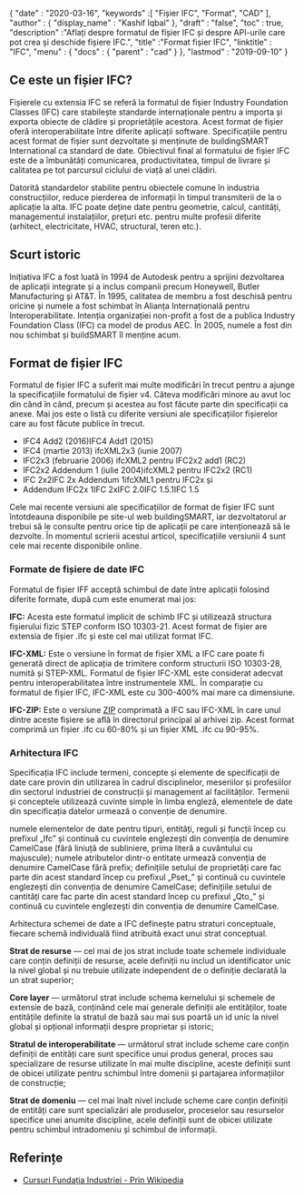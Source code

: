 {
  "date" : "2020-03-16",
  "keywords" :[ "Fișier IFC", "Format", "CAD" ],
  "author" : {
    "display_name" : "Kashif Iqbal"
},
  "draft" : "false",
  "toc" : true,
  "description" :"Aflați despre formatul de fișier IFC și despre API-urile care pot crea și deschide fișiere IFC.",
  "title" :"Format fișier IFC",
  "linktitle" : "IFC",
  "menu" : {
    "docs" : {
      "parent" : "cad"
}
},
  "lastmod" : "2019-09-10"
}

## Ce este un fișier IFC?

Fișierele cu extensia IFC se referă la formatul de fișier Industry Foundation Classes (IFC) care stabilește standarde internaționale pentru a importa și exporta obiecte de clădire și proprietățile acestora. Acest format de fișier oferă interoperabilitate între diferite aplicații software. Specificațiile pentru acest format de fișier sunt dezvoltate și menținute de buildingSMART International ca standard de date. Obiectivul final al formatului de fișier IFC este de a îmbunătăți comunicarea, productivitatea, timpul de livrare și calitatea pe tot parcursul ciclului de viață al unei clădiri.

Datorită standardelor stabilite pentru obiectele comune în industria construcțiilor, reduce pierderea de informații în timpul transmiterii de la o aplicație la alta. IFC poate deține date pentru geometrie, calcul, cantități, managementul instalațiilor, prețuri etc. pentru multe profesii diferite (arhitect, electricitate, HVAC, structural, teren etc.).

## Scurt istoric ##

Inițiativa IFC a fost luată în 1994 de Autodesk pentru a sprijini dezvoltarea de aplicații integrate și a inclus companii precum Honeywell, Butler Manufacturing și AT&T. În 1995, calitatea de membru a fost deschisă pentru oricine și numele a fost schimbat în Alianța Internațională pentru Interoperabilitate. Intenția organizației non-profit a fost de a publica Industry Foundation Class (IFC) ca model de produs AEC. În 2005, numele a fost din nou schimbat și buildSMART îl menține acum.

## Format de fișier IFC ##

Formatul de fișier IFC a suferit mai multe modificări în trecut pentru a ajunge la specificațiile formatului de fișier v4. Câteva modificări minore au avut loc din când în când, precum și acestea au fost făcute parte din specificații ca anexe. Mai jos este o listă cu diferite versiuni ale specificațiilor fișierelor care au fost făcute publice în trecut.

* IFC4 Add2 (2016)IFC4 Add1 (2015)
* IFC4 (martie 2013) ifcXML2x3 (iunie 2007)
* IFC2x3 (februarie 2006) ifcXML2 pentru IFC2x2 add1 (RC2)
* IFC2x2 Addendum 1 (iulie 2004)ifcXML2 pentru IFC2x2 (RC1)
* IFC 2x2IFC 2x Addendum 1ifcXML1 pentru IFC2x și
* Addendum IFC2x 1IFC 2xIFC 2.0IFC 1.5.1IFC 1.5

Cele mai recente versiuni ale specificațiilor de format de fișier IFC sunt întotdeauna disponibile pe site-ul web buildingSMART, iar dezvoltatorul ar trebui să le consulte pentru orice tip de aplicații pe care intenționează să le dezvolte. În momentul scrierii acestui articol, specificațiile versiunii 4 sunt cele mai recente disponibile online.

### Formate de fișiere de date IFC ###

Formatul de fișier IFF acceptă schimbul de date între aplicații folosind diferite formate, după cum este enumerat mai jos:

**IFC:** Acesta este formatul implicit de schimb IFC și utilizează structura fișierului fizic STEP conform ISO 10303-21. Acest format de fișier are extensia de fișier .ifc și este cel mai utilizat format IFC.

**IFC-XML:** Este o versiune în format de fișier XML a IFC care poate fi generată direct de aplicația de trimitere conform structurii ISO 10303-28, numită și STEP-XML. Formatul de fișier IFC-XML este considerat adecvat pentru interoperabilitatea între instrumentele XML. În comparație cu formatul de fișier IFC, IFC-XML este cu 300-400% mai mare ca dimensiune.

**IFC-ZIP:** Este o versiune [ZIP](/ro/compression/zip/) comprimată a IFC sau IFC-XML în care unul dintre aceste fișiere se află în directorul principal al arhivei zip. Acest format comprimă un fișier .ifc cu 60-80% și un fișier XML .ifc cu 90-95%.

### Arhitectura IFC ###

Specificația IFC include termeni, concepte și elemente de specificații de date care provin din utilizarea în cadrul disciplinelor, meseriilor și profesiilor din sectorul industriei de construcții și management al facilităților. Termenii și conceptele utilizează cuvinte simple în limba engleză, elementele de date din specificația datelor urmează o convenție de denumire.

numele elementelor de date pentru tipuri, entități, reguli și funcții încep cu prefixul „Ifc” și continuă cu cuvintele englezești din convenția de denumire CamelCase (fără liniuță de subliniere, prima literă a cuvântului cu majuscule); numele atributelor dintr-o entitate urmează convenția de denumire CamelCase fără prefix; definițiile setului de proprietăți care fac parte din acest standard încep cu prefixul „Pset_” și continuă cu cuvintele englezești din convenția de denumire CamelCase; definițiile setului de cantități care fac parte din acest standard încep cu prefixul „Qto_” și continuă cu cuvintele englezești din convenția de denumire CamelCase.

Arhitectura schemei de date a IFC definește patru straturi conceptuale, fiecare schemă individuală fiind atribuită exact unui strat conceptual.

**Strat de resurse** — cel mai de jos strat include toate schemele individuale care conțin definiții de resurse, acele definiții nu includ un identificator unic la nivel global și nu trebuie utilizate independent de o definiție declarată la un strat superior;

**Core layer** — următorul strat include schema kernelului și schemele de extensie de bază, conținând cele mai generale definiții ale entităților, toate entitățile definite la stratul de bază sau mai sus poartă un id unic la nivel global și opțional informații despre proprietar și istoric;

**Stratul de interoperabilitate** — următorul strat include scheme care conțin definiții de entități care sunt specifice unui produs general, proces sau specializare de resurse utilizate în mai multe discipline, aceste definiții sunt de obicei utilizate pentru schimbul între domenii și partajarea informațiilor de construcție;

**Strat de domeniu** — cel mai înalt nivel include scheme care conțin definiții de entități care sunt specializări ale produselor, proceselor sau resurselor specifice unei anumite discipline, acele definiții sunt de obicei utilizate pentru schimbul intradomeniu și schimbul de informații.

## Referințe ##

* [Cursuri Fundația Industriei - Prin Wikipedia](https://en.wikipedia.org/wiki/Industry_Foundation_Classes)

